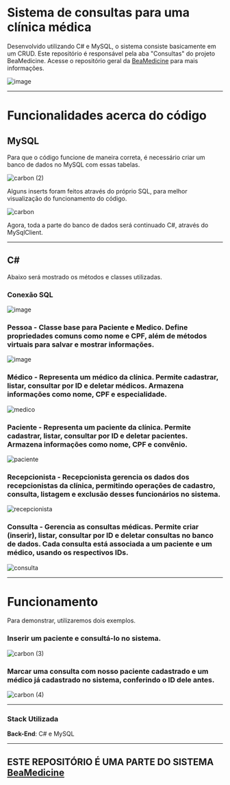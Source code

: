 # Sistema de consultas para uma clínica médica

Desenvolvido utilizando C# e MySQL, o sistema consiste basicamente em um CRUD. Este repositório é responsável pela aba "Consultas" do projeto BeaMedicine. Acesse o repositório geral da [BeaMedicine](https://github.com/opedrvisk/SiteSistemaHospital) para mais informações.

![image](https://github.com/user-attachments/assets/96802c23-aa30-4ddc-9b50-f9f87dc65b58)

---

# Funcionalidades acerca do código

## MySQL

Para que o código funcione de maneira correta, é necessário criar um banco de dados no MySQL com essas tabelas.

![carbon (2)](https://github.com/user-attachments/assets/06eee334-0391-4ee9-b872-c6efbc6ac5a3)

Alguns inserts foram feitos através do próprio SQL, para melhor visualização do funcionamento do código.

![carbon](https://github.com/user-attachments/assets/1a7a63aa-3ac7-43a7-94ca-2201033a3f02)

Agora, toda a parte do banco de dados será continuado C#, através do MySqlClient.

---

## C#

Abaixo será mostrado os métodos e classes utilizadas.

### Conexão SQL

![image](https://github.com/user-attachments/assets/9e0840e5-3e5a-442f-ae5e-71faff0cdcb2)

### Pessoa - Classe base para Paciente e Medico. Define propriedades comuns como nome e CPF, além de métodos virtuais para salvar e mostrar informações.

![image](https://github.com/user-attachments/assets/80efcc8c-6b73-4237-8334-a26c6cbbde1e)

### Médico - Representa um médico da clínica. Permite cadastrar, listar, consultar por ID e deletar médicos. Armazena informações como nome, CPF e especialidade.

![medico](https://github.com/user-attachments/assets/97975e68-a8a4-454a-bf96-48267d20452f)

### Paciente - Representa um paciente da clínica. Permite cadastrar, listar, consultar por ID e deletar pacientes. Armazena informações como nome, CPF e convênio.

![paciente](https://github.com/user-attachments/assets/a2b85a40-a807-4818-bbd5-4d1f67cc1366)

### Recepcionista - Recepcionista gerencia os dados dos recepcionistas da clínica, permitindo operações de cadastro, consulta, listagem e exclusão desses funcionários no sistema.

![recepcionista](https://github.com/user-attachments/assets/3363e79b-7e6e-4423-8d74-18fba6aab35f)

### Consulta - Gerencia as consultas médicas. Permite criar (inserir), listar, consultar por ID e deletar consultas no banco de dados. Cada consulta está associada a um paciente e um médico, usando os respectivos IDs.

![consulta](https://github.com/user-attachments/assets/7e3cb3a7-67dd-490d-90c7-6a8d8c740d88)

---

# Funcionamento

Para demonstrar, utilizaremos dois exemplos.

### Inserir um paciente e consultá-lo no sistema.

![carbon (3)](https://github.com/user-attachments/assets/2312994e-b94d-4136-9514-6a709d4e168e)

### Marcar uma consulta com nosso paciente cadastrado e um médico já cadastrado no sistema, conferindo o ID dele antes.

![carbon (4)](https://github.com/user-attachments/assets/761995ab-c784-45de-b656-cdd39f5b9e09)

---

### Stack Utilizada

**Back-End**: C# e MySQL

---

## ESTE REPOSITÓRIO É UMA PARTE DO SISTEMA [BeaMedicine](https://github.com/opedrvisk/SiteSistemaHospital)
